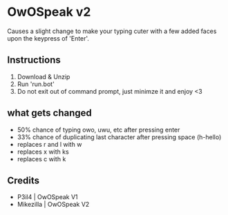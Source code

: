 # OwOSpeak v2
Causes a slight change to make your typing cuter with a few added faces upon the keypress of 'Enter'.

## Instructions
1. Download & Unzip
2. Run 'run.bot'
3. Do not exit out of command prompt, just minimze it and enjoy <3

## what gets changed
- 50% chance of typing owo, uwu, etc after pressing enter
- 33% chance of duplicating last character after pressing space (h-hello)
- replaces r and l with w 
- replaces x with ks
- replaces c with k

## **Credits**
- P3il4 | OwOSpeak V1
- Mikezilla | OwOSpeak V2
